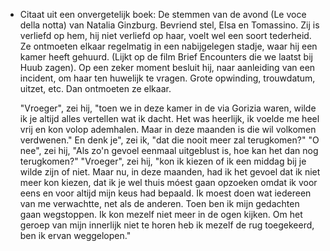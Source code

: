 - Citaat uit een onvergetelijk boek: De stemmen van de avond (Le voce della notta) van Natalia Ginzburg. Bevriend stel, Elsa en Tomassino. Zij is verliefd op hem, hij niet verliefd op haar, voelt wel een soort tederheid. Ze ontmoeten elkaar regelmatig in een nabijgelegen stadje, waar hij een kamer heeft gehuurd. (Lijkt op de film Brief Encounters die we laatst bij Huub zagen). Op een zeker moment besluit hij, naar aanleiding van een incident, om haar ten huwelijk te vragen. Grote opwinding, trouwdatum, uitzet, etc. Dan ontmoeten ze elkaar.
  
  "Vroeger", zei hij, "toen we in deze kamer in de via Gorizia waren, wilde ik je altijd alles vertellen wat ik dacht. Het was heerlijk, ik voelde me heel vrij en kon volop ademhalen. Maar in deze maanden is die wil volkomen verdwenen." En denk je", zei ik, "dat die nooit meer zal terugkomen?" 
  "O nee", zei hij, "Als zo'n gevoel eenmaal uitgeblust is, hoe kan het dan nog terugkomen?" 
  "Vroeger", zei hij, "kon ik kiezen of ik een middag bij je wilde zijn of niet. Maar nu, in deze maanden, had ik het gevoel dat ik niet meer kon kiezen, dat ik je wel thuis móest gaan opzoeken omdat ik voor eens en voor altijd mijn keus had bepaald. Ik moest doen wat iedereen van me verwachtte, net als de anderen. Toen ben ik mijn gedachten gaan wegstoppen. Ik kon mezelf niet  meer in de ogen kijken. Om het geroep van  mijn innerlijk niet te horen heb ik mezelf de rug toegekeerd, ben ik ervan weggelopen."